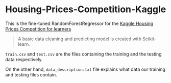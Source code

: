 # Housing-Prices-Competition-Kaggle

This is the fine-tuned RandomForestRegressor for the [Kaggle Housing Prices Competition for learners](https://www.kaggle.com/c/home-data-for-ml-course)


> A basic data cleaning and predicting model is created with Scikit-learn.

`train.csv` and `test.csv` are the files containing the training and the testing data respectively.

On the other hand, `data_description.txt` file explains what data our training and testing files contain.